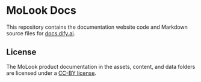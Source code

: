 # MoLook Docs

This repository contains the documentation website code and Markdown source files for [docs.dify.ai](https://docs.dify.ai).

## License

The MoLook product documentation in the assets, content, and data folders are licensed under a [CC-BY license](LICENSE).
